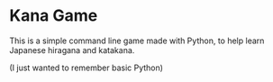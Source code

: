 # Kana Game
This is a simple command line game made with Python, to help learn Japanese hiragana and katakana.

(I just wanted to remember basic Python)
